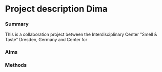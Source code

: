 


# Project description Dima

### Summary
 This is a collaboration project between  the Interdisciplinary Center "Smell & Taste" Dresden, Germany and Center for
### Aims

### Methods  
<!--stackedit_data:
eyJoaXN0b3J5IjpbODYwNjMyODk3LC0xNzY5MzIxMDgsLTcxND
YxOTc1Ml19
-->